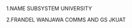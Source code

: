 1.NAME                             SUBSYSTEM                                   UNIVERSITY


2.FRANDEL WANJAWA                  COMMS AND GS                                JKUAT
